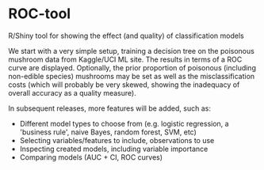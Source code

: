 # ROC-tool
R/Shiny tool for showing the effect (and quality) of classification models  

We start with a very simple setup, training a decision tree on the poisonous mushroom data from Kaggle/UCI ML site.
The results in terms of a ROC curve are displayed.
Optionally, the prior proportion of poisonous (including non-edible species) mushrooms may be set
as well as the misclassification costs (which will probably be very skewed, showing the inadequacy of overall accuracy as a quality measure).

In subsequent releases, more features will be added, such as:
- Different model types to choose from (e.g. logistic regression, a 'business rule', naive Bayes, random forest, SVM, etc)
- Selecting variables/features to include, observations to use
- Inspecting created models, including variable importance
- Comparing models (AUC + CI, ROC curves)
